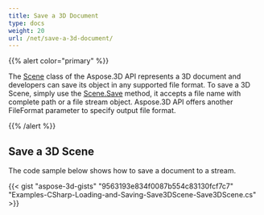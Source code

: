 ```yaml
---
title: Save a 3D Document
type: docs
weight: 20
url: /net/save-a-3d-document/
---
```


{{% alert color="primary" %}} 

The [Scene](https://apireference.aspose.com/3d/net/aspose.threed/scene) class of the Aspose.3D API represents a 3D document and developers can save its object in any supported file format. To save a 3D Scene, simply use the [Scene.Save](https://apireference.aspose.com/3d/net/aspose.threed/scene/methods/save) method, it accepts a file name with complete path or a file stream object. Aspose.3D API offers another FileFormat parameter to specify output file format.

{{% /alert %}} 
## **Save a 3D Scene**


The code sample below shows how to save a document to a stream.

{{< gist "aspose-3d-gists" "9563193e834f0087b554c83130fcf7c7" "Examples-CSharp-Loading-and-Saving-Save3DScene-Save3DScene.cs" >}}
